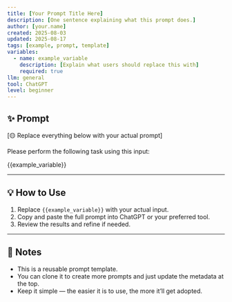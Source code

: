 ```yaml
---
title: [Your Prompt Title Here]
description: [One sentence explaining what this prompt does.]
author: [your.name]
created: 2025-08-03
updated: 2025-08-17
tags: [example, prompt, template]
variables:
  - name: example_variable
    description: [Explain what users should replace this with]
    required: true
llm: general
tool: ChatGPT
level: beginner
---
```


## ✨ Prompt

[🟡 Replace everything below with your actual prompt]

Please perform the following task using this input:

{{example_variable}}

---

## 💡 How to Use

1. Replace `{{example_variable}}` with your actual input.
2. Copy and paste the full prompt into ChatGPT or your preferred tool.
3. Review the results and refine if needed.

---

## 📌 Notes

- This is a reusable prompt template.
- You can clone it to create more prompts and just update the metadata at the top.
- Keep it simple — the easier it is to use, the more it’ll get adopted.
